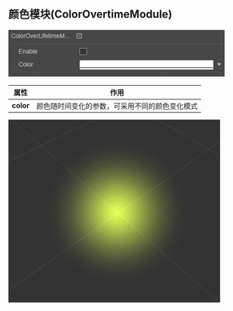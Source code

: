 ## 颜色模块(ColorOvertimeModule)
![](particle-system/color_module.png)

属性| 作用
---|---
**color** | 颜色随时间变化的参数，可采用不同的颜色变化模式

![](particle-system/color_overtime.gif)